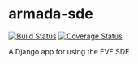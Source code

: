# armada-sde

[![Build Status](https://travis-ci.org/kriberg/armada-sde.svg?branch=master)](https://travis-ci.org/kriberg/armada-sde)
[![Coverage Status](https://coveralls.io/repos/github/kriberg/armada-sde/badge.svg?branch=master)](https://coveralls.io/github/kriberg/armada-sde?branch=master)

A Django app for using the EVE SDE
